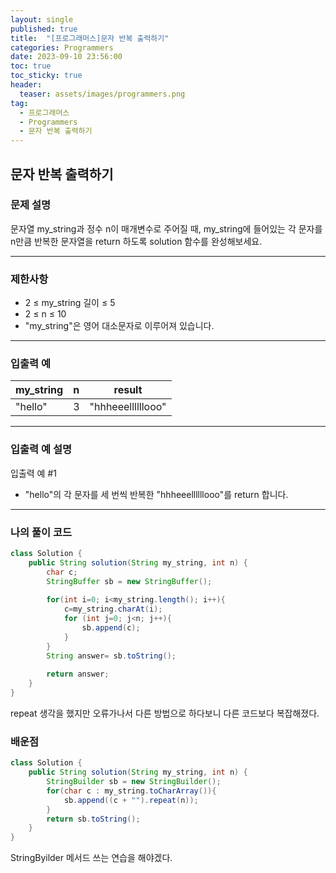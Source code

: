 ```yaml
---
layout: single
published: true
title:  "[프로그래머스]문자 반복 출력하기"
categories: Programmers
date: 2023-09-10 23:56:00
toc: true
toc_sticky: true
header:
  teaser: assets/images/programmers.png
tag:   
  - 프로그래머스
  - Programmers
  - 문자 반복 출력하기
---
```


## 문자 반복 출력하기

### 문제 설명
문자열 my_string과 정수 n이 매개변수로 주어질 때, my_string에 들어있는 각 문자를 n만큼 반복한 문자열을 return 하도록 solution 함수를 완성해보세요.

----------------

### 제한사항

* 2 ≤ my_string 길이 ≤ 5
* 2 ≤ n ≤ 10
* "my_string"은 영어 대소문자로 이루어져 있습니다.

----------------

### 입출력 예


|my_string  |	n|	result|
|---|---|---|
|"hello"|3|  "hhheeellllllooo"|
  
----------------
### 입출력 예 설명

입출력 예 #1
* "hello"의 각 문자를 세 번씩 반복한 "hhheeellllllooo"를 return 합니다.





----------------

### 나의 풀이 코드

```java
class Solution {
    public String solution(String my_string, int n) {
        char c;
        StringBuffer sb = new StringBuffer();
        
        for(int i=0; i<my_string.length(); i++){
            c=my_string.charAt(i);
            for (int j=0; j<n; j++){
                sb.append(c);
            }
        }
        String answer= sb.toString();
        
        return answer;
    }
}
```
<p>
repeat 생각을 했지만 오류가나서 다른 방법으로 하다보니 다른 코드보다 복잡해졌다. 
</p>



### 배운점

```java
class Solution {
    public String solution(String my_string, int n) {
        StringBuilder sb = new StringBuilder();
        for(char c : my_string.toCharArray()){
            sb.append((c + "").repeat(n));
        }
        return sb.toString();
    }
}
```

<p>
StringByilder 메서드 쓰는 연습을 해야겠다.
</p>
